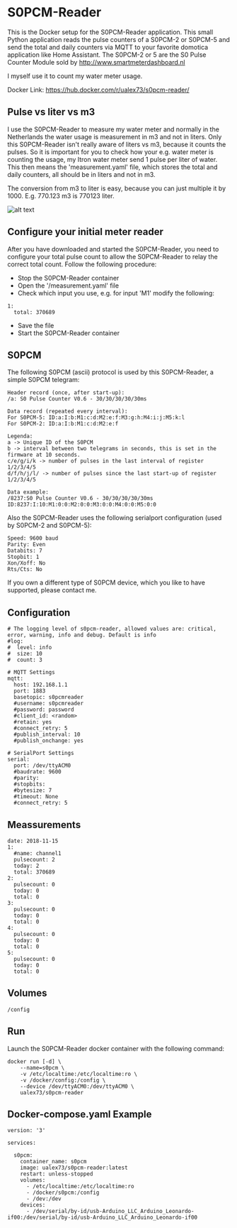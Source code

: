 S0PCM-Reader
============

This is the Docker setup for the S0PCM-Reader application. This small Python application reads the pulse counters of a S0PCM-2 or S0PCM-5 and send the total and daily counters via MQTT to your favorite domotica application like Home Assistant. The S0PCM-2 or 5 are the S0 Pulse Counter Module sold by http://www.smartmeterdashboard.nl

I myself use it to count my water meter usage.

Docker Link: https://hub.docker.com/r/ualex73/s0pcm-reader/

Pulse vs liter vs m3
--------------------
I use the S0PCM-Reader to measure my water meter and normally in the Netherlands the water usage is measurement in m3 and not in liters. Only this S0PCM-Reader isn't really aware of liters vs m3, because it counts the pulses. So it is important for you to check how your e.g. water meter is counting the usage, my Itron water meter send 1 pulse per liter of water. This then means the 'measurement.yaml' file, which stores the total and daily counters, all should be in liters and not in m3.

The conversion from m3 to liter is easy, because you can just multiple it by 1000. E.g. 770.123 m3 is 770123 liter.

![alt text](https://raw.githubusercontent.com/ualex73/docker-s0pcm-reader/master/screenshots/water-meter.png "Water meter")

Configure your initial meter reader
-----------------------------------
After you have downloaded and started the S0PCM-Reader, you need to configure your total pulse count to allow the S0PCM-Reader to relay the correct total count. Follow the following procedure:
- Stop the S0PCM-Reader container
- Open the '<config>/measurement.yaml' file
- Check which input you use, e.g. for input 'M1' modify the following:
```
1:
  total: 370689
```
- Save the file
- Start the S0PCM-Reader container

S0PCM
-----
The following S0PCM (ascii) protocol is used by this S0PCM-Reader, a simple S0PCM telegram:
```
Header record (once, after start-up):
/a: S0 Pulse Counter V0.6 - 30/30/30/30/30ms

Data record (repeated every interval):
For S0PCM-5: ID:a:I:b:M1:c:d:M2:e:f:M3:g:h:M4:i:j:M5:k:l
For S0PCM-2: ID:a:I:b:M1:c:d:M2:e:f

Legenda:
a -> Unique ID of the S0PCM
b -> interval between two telegrams in seconds, this is set in the firmware at 10 seconds.
c/e/g/i/k -> number of pulses in the last interval of register 1/2/3/4/5
d/f/h/j/l/ -> number of pulses since the last start-up of register 1/2/3/4/5

Data example:
/8237:S0 Pulse Counter V0.6 - 30/30/30/30/30ms
ID:8237:I:10:M1:0:0:M2:0:0:M3:0:0:M4:0:0:M5:0:0
```

Also the S0PCM-Reader uses the following serialport configuration (used by S0PCM-2 and S0PCM-5):
```
Speed: 9600 baud
Parity: Even
Databits: 7
Stopbit: 1
Xon/Xoff: No
Rts/Cts: No
```

If you own a different type of S0PCM device, which you like to have supported, please contact me.

Configuration
-------------
```
# The logging level of s0pcm-reader, allowed values are: critical, error, warning, info and debug. Default is info
#log:
#  level: info
#  size: 10
#  count: 3

# MQTT Settings
mqtt:
  host: 192.168.1.1
  port: 1883
  basetopic: s0pcmreader
  #username: s0pcmreader
  #password: password
  #client_id: <random>
  #retain: yes
  #connect_retry: 5
  #publish_interval: 10
  #publish_onchange: yes

# SerialPort Settings
serial:
  port: /dev/ttyACM0
  #baudrate: 9600
  #parity:
  #stopbits:
  #bytesize: 7
  #timeout: None
  #connect_retry: 5
```

Meassurements
-------------
```
date: 2018-11-15
1:
  #name: channel1
  pulsecount: 2
  today: 2
  total: 370689
2:
  pulsecount: 0
  today: 0
  total: 0
3:
  pulsecount: 0
  today: 0
  total: 0
4:
  pulsecount: 0
  today: 0
  total: 0
5:
  pulsecount: 0
  today: 0
  total: 0
```

Volumes
-------
`/config`

Run
---
Launch the S0PCM-Reader docker container with the following command:

```
docker run [-d] \
    --name=s0pcm \
    -v /etc/localtime:/etc/localtime:ro \
    -v /docker/config:/config \
    --device /dev/ttyACM0:/dev/ttyACM0 \
    ualex73/s0pcm-reader

```

Docker-compose.yaml Example
---
```
version: '3'

services:

  s0pcm:
    container_name: s0pcm
    image: ualex73/s0pcm-reader:latest
    restart: unless-stopped
    volumes:
      - /etc/localtime:/etc/localtime:ro
      - /docker/s0pcm:/config
      - /dev:/dev
    devices:
      - /dev/serial/by-id/usb-Arduino_LLC_Arduino_Leonardo-if00:/dev/serial/by-id/usb-Arduino_LLC_Arduino_Leonardo-if00

```

